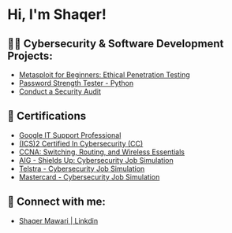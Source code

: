 <h1>Hi, I'm Shaqer!
<h2>👨‍💻 Cybersecurity & Software Development Projects:</h2></h2>

 - [Metasploit for Beginners: Ethical Penetration Testing](https://www.coursera.org/account/accomplishments/certificate/FTEWQACBUL5P)
 - [Password Strength Tester - Python](https://github.com/smawari1/PasswordStrengthTester-Python)
 - [Conduct a Security Audit](https://github.com/smawari1/Conducting-a-security-audit)
  
<h2>📑 Certifications</h2></h2>

- [Google IT Support Professional](https://www.coursera.org/account/accomplishments/specialization/certificate/56XSGVNTNMXB)
- [(ICS)2 Certified In Cybersecurity (CC)](https://media.licdn.com/dms/image/D4D2DAQFuYfjypN-QkA/profile-treasury-document-cover-images_1280/0/1719260267253?e=1720029600&v=beta&t=-iqWg2F1u2bYXzcFkbY9xsljFY6eE0GC-4QH8mEI7Z8)
- [CCNA: Switching, Routing, and Wireless Essentials](https://www.credly.com/badges/6bcaa09b-d36f-4f4e-a739-9c9cafce7ecd/linked_in_profile)
- [AIG - Shields Up: Cybersecurity Job Simulation](https://forage-uploads-prod.s3.amazonaws.com/completion-certificates/AIG/2ZFnEGEDKTQMtEv9C_AIG_5W4KRzxqGtm4ozf5A_1719274810651_completion_certificate.pdf)
- [Telstra - Cybersecurity Job Simulation](https://forage-uploads-prod.s3.amazonaws.com/completion-certificates/Telstra%20AU/RNhbu8QnDzthwynEf_Telstra_5W4KRzxqGtm4ozf5A_1718352228885_completion_certificate.pdf)
- [Mastercard - Cybersecurity Job Simulation](https://forage-uploads-prod.s3.amazonaws.com/completion-certificates/mastercard/vcKAB5yYAgvemepGQ_Mastercard_5W4KRzxqGtm4ozf5A_1717528474304_completion_certificate.pdf)

<h2> 🤳 Connect with me:</h2>

- [Shaqer Mawari | Linkdin](https://www.linkedin.com/in/shaqer-mawari-0421a2301/)

<!--
**joshmadakor1/joshmadakor1** is a ✨ _special_ ✨ repository because its `README.md` (this file) appears on your GitHub profile.

Here are some ideas to get you started:

- 🔭 I’m currently working on ...
- 🌱 I’m currently learning ...
- 👯 I’m looking to collaborate on ...
- 🤔 I’m looking for help with ...
- 💬 Ask me about ...
- 📫 How to reach me: ...
- 😄 Pronouns: ...
- ⚡ Fun fact: ...
-->
